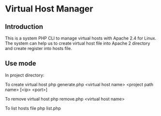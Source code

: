 Virtual Host Manager
=======================

Introduction
------------
This is a system PHP CLI to manage virtual hosts with Apache 2.4 for Linux. 
The system can help us to create virtual host file into Apache 2 directory 
and create register into hosts file.

Use mode
------------
In project directory:

To create virtual host
php generate.php \<virtual host name\> \<project path name\> \[\<ip\> \<port\>\] 

To remove virtual host
php remove.php \<virtual host name\> 

To list hosts file
php list.php
